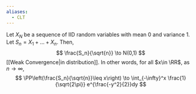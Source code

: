 ```yaml
---
aliases:
  - CLT
---
```

Let $X_N$ be a sequence of IID random variables with mean $0$ and variance $1$. Let $S_n = X_1 + \dots + X_n$. Then,
$$
	\frac{S_n}{\sqrt{n}} \to N(0,1)
$$
[[Weak Convergence|in distribution]]. In other words, for all $x\in \RR$, as $n\to \infty$,
$$
		\PP\left(\frac{S_n}{\sqrt{n}}\leq x\right) \to \int_{-\infty}^x \frac{1}{\sqrt{2\pi}} e^{\frac{-y^2}{2}}dy
$$